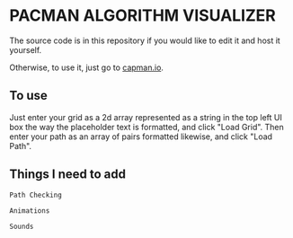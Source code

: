 # PACMAN ALGORITHM VISUALIZER

The source code is in this repository if you would like to edit it and host it yourself.

Otherwise, to use it, just go to [capman.io](https://github.com/facebook/create-react-app).

## To use

Just enter your grid as a 2d array represented as a string in the top left UI box the way the placeholder text is formatted, and click "Load Grid".  Then enter your path as an array of pairs formatted likewise, and click "Load Path".

## Things I need to add

`Path Checking`

`Animations`

`Sounds`
